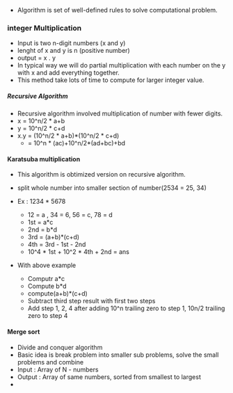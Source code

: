 * Algorithm is set of well-defined rules to solve computational problem.

### integer Multiplication

* Input is two n-digit numbers (x and y)
* lenght of x and y is n (positive number)
* output = x . y
* In typical way we will do partial multiplication with each number on the y with x and add everything together.
* This method take lots of time to compute for larger integer value.

##### Recursive Algorithm

*  Recursive algorithm involved multiplication of number with fewer digits.
*  x = 10^n/2 * a+b
*  y = 10^n/2 * c+d
*  x.y = (10^n/2 * a+b)*(10^n/2 * c+d)
   *  = 10^n * (ac)+10^n/2*(ad+bc)+bd
  
#### Karatsuba multiplication

* This algorithm is obtimized version on recursive algorithm.
* split whole number into smaller section of number(2534 = 25, 34) 
* Ex : 1234 * 5678
  * 12 = a , 34 = 6, 56 = c, 78 = d
  * 1st = a*c
  * 2nd = b*d
  * 3rd = (a+b)*(c+d)
  * 4th = 3rd - 1st - 2nd
  * 10^4 * 1st + 10^2 * 4th + 2nd =  ans 

* With above example
  * Computr a*c
  * Compute b*d
  * compute(a+b)*(c+d)
  * Subtract third step result with first two steps 
  * Add step 1, 2, 4 after adding 10^n trailing zero to step 1, 10n/2 trailing zero to step 4

#### Merge sort

* Divide and conquer algorithm
* Basic idea is break problem into smaller sub problems, solve the small problems and combine
* Input : Array of N - numbers
* Output :  Array of same numbers, sorted from smallest to largest
* 

